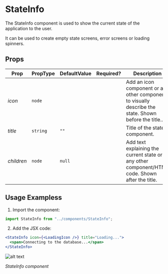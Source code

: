 # StateInfo

The StateInfo component is used to show the current state of the application to the user.

It can be used to create empty state screens, error screens or loading spinners.

## Props

| Prop       | PropType | DefaultValue | Required? | Description                                                                                           |
| ---------- | -------- | ------------ | --------- | ----------------------------------------------------------------------------------------------------- |
| _icon_     | `node`   |              |           | Add an icon component or any other component to visually describe the state. Shown before the title.. |
| _title_    | `string` | `""`         |           | Title of the state component.                                                                         |
| _children_ | `node`   | `null`       |           | Add text explaining the current state or any other component/HTML code. Shown after the title.        |

## Usage Exampless

1. Import the component:

```javascript
import StateInfo from "../components/StateInfo";
```

2. Add the JSX code:

```jsx
<StateInfo icon={<LoadingIcon />} title="Loading...">
  <span>Connecting to the database...</span>
</StateInfo>
```

![alt text](http://lacerda.design/Shopify2019/StateInfo.png "StateInfo component on Desktops")

_*StateInfo component*_
